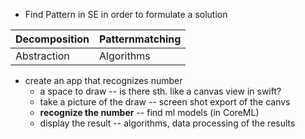 * Find Pattern in SE in order to formulate a solution



| Decomposition | Patternmatching |
| ------------- | --------------- |
| Abstraction   | Algorithms      |



* create an app that recognizes number
  * a space to draw -- is there sth. like a canvas view in swift?
  * take a picture of the draw -- screen shot export of the canvs
  * **recognize the number** -- find ml models (in CoreML)
  * display the result -- algorithms, data processing of the results

